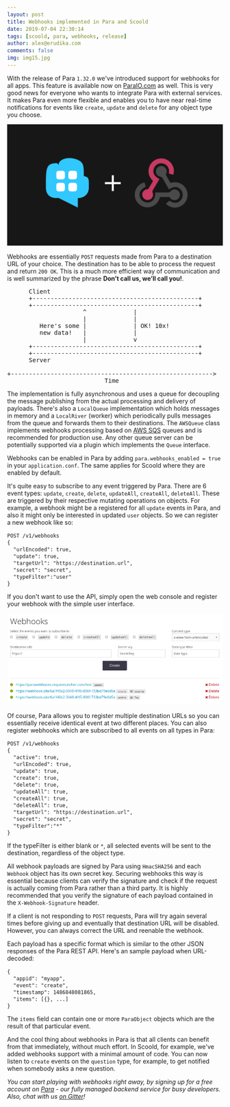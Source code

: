 ```yaml
---
layout: post
title: Webhooks implemented in Para and Scoold
date: 2019-07-04 22:30:14
tags: [scoold, para, webhooks, release]
author: alex@erudika.com
comments: false
img: img15.jpg
---
```


With the release of Para `1.32.0` we've introduced support for webhooks for all apps. This feature is available now 
on [ParaIO.com](https://paraio.com) as well. This is very good news for everyone who wants to integrate Para with
external services. It makes Para even more flexible and enables you to have near real-time notifications for events
like `create`, `update` and `delete` for any object type you choose.

<!-- more -->

![](/assets/img/blogpost_media13.png)

Webhooks are essentially `POST` requests made from Para to a destination URL of your choice. The destination has to
be able to process the request and return `200 OK`. This is a much more efficient way of communication and is well
summarized by the phrase **Don’t call us, we’ll call you!**.

<pre>
      Client
      +----------------------------------------------+
      +----------------------------------------------+
                     ^             |
                     |             |
         Here's some |             | OK! 10x!
         new data!   |             |
                     |             v
      +----------------------------------------------+
      +----------------------------------------------+
      Server

+-------------------------------------------------------->
                           Time
</pre>

The implementation is fully asynchronous and uses a queue for decoupling the message publishing from the actual 
processing and delivery of payloads. There's also a `LocalQueue` implementation which holds messages in memory and a 
`LocalRiver` (worker) which periodically pulls messages from the queue and forwards them to their destinations. 
The `AWSQueue` class implements webhooks processing based on [AWS SQS](https://aws.amazon.com/sqs/) queues and 
is recommended for production use. Any other queue server can be potentially supported via a plugin which implements 
the `Queue` interface.

Webhooks can be enabled in Para by adding `para.webhooks_enabled = true` in your `application.conf`. The same applies
for Scoold where they are enabled by default.

It's quite easy to subscribe to any event triggered by Para. There are 6 event types: `update`, `create`, `delete`, 
`updateAll`, `createAll`, `deleteAll`. These are triggered by their respective mutating operations on objects.
For example, a webhook might be a registered for all `update` events in Para, and also it might only be interested in 
updated `user` objects. So we can register a new webhook like so:

```
POST /v1/webhooks
{
  "urlEncoded": true,
  "update": true,
  "targetUrl": "https://destination.url",
  "secret": "secret",
  "typeFilter":"user"
}
```

If you don't want to use the API, simply open the web console and register your webhook with the simple user interface.

![](/assets/img/para_webhooks1.png)

Of course, Para allows you to register multiple destination URLs so you can essentially receive identical event at two
different places. You can also register webhooks which are subscribed to all events on all types in Para:
```
POST /v1/webhooks
{
  "active": true,
  "urlEncoded": true,
  "update": true,
  "create": true,
  "delete": true,
  "updateAll": true,
  "createAll": true,
  "deleteAll": true,
  "targetUrl": "https://destination.url",
  "secret": "secret",
  "typeFilter":"*"
}
```
If the typeFilter is either blank or `*`, all selected events will be sent to the destination, regardless of the object
type.

All webhook payloads are signed by Para using `HmacSHA256` and each `Webhook` object has its own secret key. Securing webhooks
this way is essential because clients can verify the signature and check if the request is actually coming from Para rather than
a third party. It is highly recommended that you verify the signature of each payload contained in the `X-Webhook-Signature`
header. 

If a client is not responding to `POST` requests, Para will try again several times before giving up and eventually that 
destination URL will be disabled. However, you can always correct the URL and reenable the webhook. 

Each payload has a specific format which is similar to the other JSON responses of the Para REST API.
Here's an sample payload when URL-decoded:
```
{
  "appid": "myapp",
  "event": "create",
  "timestamp": 1486848081865,
  "items": [{}, ...]
}
```
The `items` field can contain one or more `ParaObject` objects which are the result of that particular event.

And the cool thing about webhooks in Para is that all clients can benefit from that immediately, without much effort.
In Scoold, for example, we've added webhooks support with a minimal amount of code. You can now listen to `create`
events on the `question` type, for example, to get notified when somebody asks a new question. 

*You can start playing with webhooks right away, by signing up for a free account on [Para](https://paraio.com) - 
our fully managed backend service for busy developers. Also, chat with us [on Gitter](https://gitter.im/Erudika/para)!*



